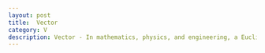```yaml
---
layout: post
title:  Vector
category: V
description: Vector - In mathematics, physics, and engineering, a Euclidean vector is a geometric object that has magnitude (or length) and direction. 
---
```



